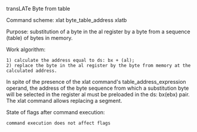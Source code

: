 transLATe Byte from table
 
Command scheme: xlat byte_table_address xlatb

Purpose: substitution of a byte in the al register by a byte from a sequence (table) of bytes in memory.

Work algorithm:

    1) calculate the address equal to ds: bx + (al);
    2) replace the byte in the al register by the byte from memory at the calculated address.

In spite of the presence of the xlat command's table_address_expression operand, the address of the byte sequence from which a substitution byte will be selected in the register al must be preloaded in the ds: bx(ebx) pair. The xlat command allows replacing a segment. 

State of flags after command execution:

	command execution does not affect flags